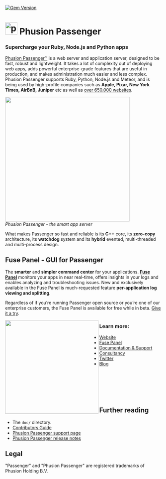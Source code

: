 [![Gem
Version](https://badge.fury.io/rb/passenger.svg)](https://badge.fury.io/rb/passenger)

# <img src="images/passenger_logo.svg" alt="passenger logo" style="margin-bottom: -.2em; width: 1.4em"> Phusion Passenger

<h3>Supercharge your Ruby, Node.js and Python apps</h3>

[Phusion Passenger™](https://www.phusionpassenger.com/) is a web server
and application server, designed to be fast, robust and lightweight. It
takes a lot of complexity out of deploying web apps, adds powerful
enterprise-grade features that are useful in production, and makes
administration much easier and less complex. Phusion Passenger supports
Ruby, Python, Node.js and Meteor, and is being used by high-profile
companies such as **Apple, Pixar, New York Times, AirBnB, Juniper** etc
as well as [over 650.000
websites](http://trends.builtwith.com/Web-Server/Phusion-Passenger).

<a href="https://vimeo.com/224923750"><img src="https://github.com/phusion/passenger/blob/stable-5.2/images/justin.png" height="400"></a><br><em>Phusion
Passenger - the smart app
server</em>

<p>What makes Passenger so fast and reliable is its <strong>C++</strong> core, its <strong>zero-copy</strong> architecture, its <strong>watchdog</strong> system and its <strong>hybrid</strong> evented, multi-threaded and multi-process design.</p>

## Fuse Panel - GUI for Passenger

The <strong>smarter</strong> and <strong>simpler command center</strong>
for your applications.
<strong><a href="https://www.phusionpassenger.com/fuse-panel" target="_blank">Fuse
Panel</a></strong> monitors your apps in near real-time, offers insights
in your logs and enables analyzing and troubleshooting issues. New and
exclusively available in the Fuse Panel is much-requested feature
<strong>per-application log viewing and splitting</strong>.

Regardless of if you’re running Passenger open source or you’re one of
our enterprise customers, the Fuse Panel is available for free while in
beta.
<a href="https://www.phusionpassenger.com/fuse-panel" target="_blank">Give
it a
try</a>.

<img src="https://github.com/phusion/passenger/blob/stable-5.2/images/spark.png" align="left" width="300">

### Learn more:

  - [Website](https://www.phusionpassenger.com/)
  - [Fuse Panel](https://www.phusionpassenger.com/fuse-panel)
  - [Documentation & Support](https://www.phusionpassenger.com/support)
  - [Consultancy](https://www.phusion.nl/consultancy)
  - [Twitter](https://twitter.com/phusion_nl)
  - [Blog](http://blog.phusion.nl/)

<br/><br/><br/><br/><br/>

## Further reading

  - The `doc/` directory.
  - [Contributors
    Guide](https://github.com/phusion/passenger/blob/master/CONTRIBUTING.md)
  - [Phusion Passenger support
    page](https://www.phusionpassenger.com/support)
  - [Phusion Passenger release
    notes](https://blog.phusion.nl/tag/passenger-releases/)

## Legal

"Passenger" and "Phusion Passenger" are registered trademarks of Phusion
Holding B.V.